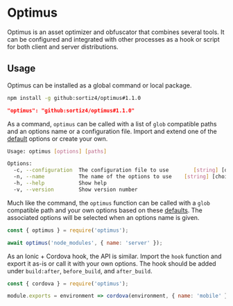 # Optimus
Optimus is an asset optimizer and obfuscator that combines several tools. It
can be configured and integrated with other processes as a hook or script for
both client and server distributions.

## Usage
Optimus can be installed as a global command or local package.

```sh
npm install -g github:sortiz4/optimus#1.1.0
```

```json
"optimus": "github:sortiz4/optimus#1.1.0"
```

As a command, `optimus` can be called with a list of `glob` compatible paths
and an options name or a configuration file. Import and extend one of the
[default][1] options or create your own.

```sh
Usage: optimus [options] [paths]

Options:
  -c, --configuration  The configuration file to use        [string] [default: ".optimusrc.js"]
  -n, --name           The name of the options to use    [string] [choices: "mobile", "server"]
  -h, --help           Show help                                                      [boolean]
  -v, --version        Show version number                                            [boolean]
```

Much like the command, the `optimus` function can be called with a `glob`
compatible path and your own options based on these [defaults][1]. The
associated options will be selected when an options name is given.

```js
const { optimus } = require('optimus');

await optimus('node_modules', { name: 'server' });
```

As an Ionic + Cordova hook, the API is similar. Import the `hook` function and
export it as-is or call it with your own options. The hook should be added
under `build:after`, `before_build`, and `after_build`.

```js
const { cordova } = require('optimus');

module.exports = environment => cordova(environment, { name: 'mobile' });
```

[1]: https://github.com/sortiz4/optimus/blob/master/core.js#L5
